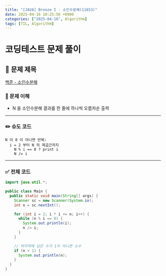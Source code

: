 ```yaml
---
title: "[JAVA] Bronze I - 소인수분해(11653)"
date: 2025-04-16 10:25:56 +0900
categories: ["2025-04-16", Algorithm]
tags: [TIL, Algorithm]
---
```

# 코딩테스트 문제 풀이

## 📘 문제 제목
[백준 - 소인수분해](https://www.acmicpc.net/problem/11653)

### 🧠 문제 이해
- N 을 소인수분해 결과를 한 줄에 하나씩 오름차순 출력

---

### ✏️ 슈도 코드

```plaintext
N 이 0 이 아니면 반복:
  i = 2 부터 N 의 제곱근까지
    N % i == 0 ? print i
    N /= i
```

---

### ✅ 전체 코드
```java
import java.util.*;

public class Main {
  public static void main(String[] args) {
    Scanner sc = new Scanner(System.in);
    int n = sc.nextInt();

    for (int i = 2; i * i <= n; i++) {
      while (n % i == 0) {
        System.out.println(i);
        n /= i;
      }
    }

    // 마지막에 남은 수가 1이 아니면 소수
    if (n > 1) {
      System.out.println(n);
    }
  }
}
```
